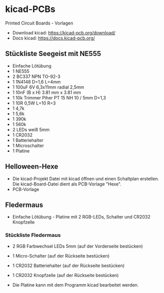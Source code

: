 # kicad-PCBs
Printed Circuit Boards - Vorlagen
- Download kicad: https://kicad-pcb.org/download/
- Docs kicad: https://docs.kicad-pcb.org/


## Stückliste Seegeist mit NE555
- Einfache Lötübung
- 1 NE555
- 2 BC337 NPN TO-92-3
- 1 1N4148 D=1,6 L=4mm
- 1 100uF 6V 6,3x11mm radial 2,5mm
- 1 10nF (B x H) 3.81 mm x 3.81 mm
- 1 10k Trimmer Piher PT 15 NH 10 / 5mm D=1,3
- 1 10R 0,5W L=10 R=3
- 1 4,7k
- 1 5,6k
- 1 390k
- 1 560k
- 2 LEDs weiß 5mm
- 1 CR2032
- 1 Batteriehalter
- 1 Microschalter
- 1 Platine

## Helloween-Hexe

- Die kicad-Projekt Datei mit kicad öffnen und einen Schaltplan erstellen. Die kicad-Board-Datei dient als PCB-Vorlage "Hexe".
- PCB-Vorlage

## Fledermaus
- Einfache Lötübung - Platine mit 2 RGB-LEDs, Schalter und CR2032 Knopfzelle

### Stückliste Fledermaus

- 2 RGB Farbwechsel LEDs 5mm (auf der Vorderseite bestücken)
- 1 Micro-Schalter (auf der Rückseite bestücken)
- 1 CR2032 Batteriehalter (auf der Rückseite bestücken)
- 1 CR2032 Knopfzelle (auf der Rückseite bestücken)

- Die Platine kann mit dem Programm kicad bearbeitet werden.
